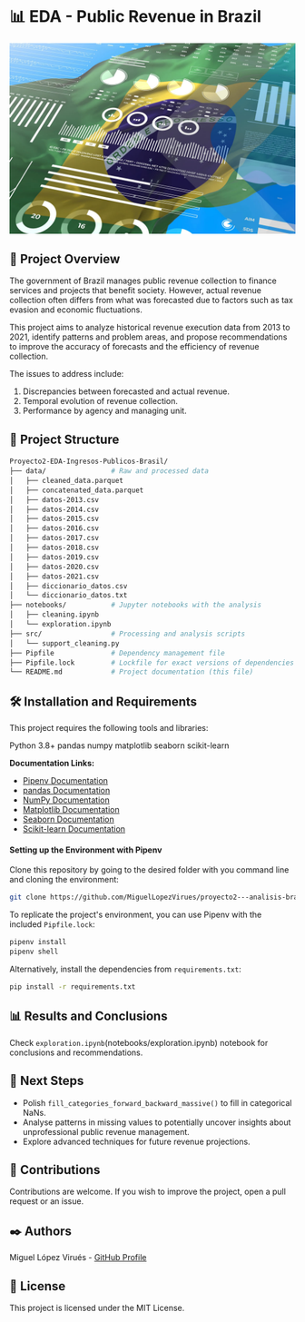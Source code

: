 # 📊 EDA - Public Revenue in Brazil
<div style="text-align: center;">
  <img src="assets/brazil-tax-overview.jpg" alt="portada" />
</div>

## 📝 Project Overview

The government of Brazil manages public revenue collection to finance services and projects that benefit society. However, actual revenue collection often differs from what was forecasted due to factors such as tax evasion and economic fluctuations.

This project aims to analyze historical revenue execution data from 2013 to 2021, identify patterns and problem areas, and propose recommendations to improve the accuracy of forecasts and the efficiency of revenue collection.

The issues to address include:

1. Discrepancies between forecasted and actual revenue.
2. Temporal evolution of revenue collection.
3. Performance by agency and managing unit.

## 📁 Project Structure

```bash
Proyecto2-EDA-Ingresos-Publicos-Brasil/
├── data/                # Raw and processed data
│   ├── cleaned_data.parquet
│   ├── concatenated_data.parquet
│   ├── datos-2013.csv
│   ├── datos-2014.csv
│   ├── datos-2015.csv
│   ├── datos-2016.csv
│   ├── datos-2017.csv
│   ├── datos-2018.csv
│   ├── datos-2019.csv
│   ├── datos-2020.csv
│   ├── datos-2021.csv
│   ├── diccionario_datos.csv
│   └── diccionario_datos.txt
├── notebooks/           # Jupyter notebooks with the analysis
│   ├── cleaning.ipynb
│   └── exploration.ipynb
├── src/                 # Processing and analysis scripts
│   └── support_cleaning.py
├── Pipfile              # Dependency management file
├── Pipfile.lock         # Lockfile for exact versions of dependencies
└── README.md            # Project documentation (this file)
```
## 🛠️ Installation and Requirements
This project requires the following tools and libraries:

Python 3.8+
pandas
numpy
matplotlib
seaborn
scikit-learn

**Documentation Links:**  
- [Pipenv Documentation](https://pipenv.pypa.io/en/latest/)  
- [pandas Documentation](https://pandas.pydata.org/)  
- [NumPy Documentation](https://numpy.org/)  
- [Matplotlib Documentation](https://matplotlib.org/)  
- [Seaborn Documentation](https://seaborn.pydata.org/)  
- [Scikit-learn Documentation](https://scikit-learn.org/stable/)  

#### Setting up the Environment with Pipenv

Clone this repository by going to the desired folder with you command line and cloning the environment:
```bash
git clone https://github.com/MiguelLopezVirues/proyecto2---analisis-brasil
```

To replicate the project's environment, you can use Pipenv with the included ``Pipfile.lock``:
```bash
pipenv install
pipenv shell  
```

Alternatively, install the dependencies from ``requirements.txt``:
```bash
pip install -r requirements.txt  
```

## 📊 Results and Conclusions
Check ``exploration.ipynb``(notebooks/exploration.ipynb) notebook for conclusions and recommendations.

## 🔄 Next Steps

- Polish ``fill_categories_forward_backward_massive()`` to fill in categorical NaNs.
- Analyse patterns in missing values to potentially uncover insights about unprofessional public revenue management.
- Explore advanced techniques for future revenue projections.

## 🤝 Contributions
Contributions are welcome. If you wish to improve the project, open a pull request or an issue.

## ✒️ Authors
Miguel López Virués - [GitHub Profile](https://github.com/MiguelLopezVirues)  


## 📜 License

This project is licensed under the MIT License.
